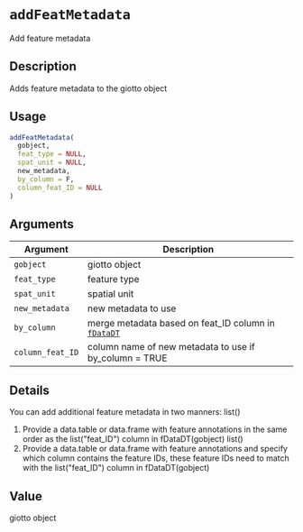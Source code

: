 # `addFeatMetadata`

Add feature metadata


## Description

Adds feature metadata to the giotto object


## Usage

```r
addFeatMetadata(
  gobject,
  feat_type = NULL,
  spat_unit = NULL,
  new_metadata,
  by_column = F,
  column_feat_ID = NULL
)
```


## Arguments

Argument      |Description
------------- |----------------
`gobject`     |     giotto object
`feat_type`     |     feature type
`spat_unit`     |     spatial unit
`new_metadata`     |     new metadata to use
`by_column`     |     merge metadata based on feat_ID column in [`fDataDT`](#fdatadt)
`column_feat_ID`     |     column name of new metadata to use if by_column = TRUE


## Details

You can add additional feature metadata in two manners: list() 
 1. Provide a data.table or data.frame with feature annotations in the same order as the list("feat_ID") column in fDataDT(gobject) list() 
 2. Provide a data.table or data.frame with feature annotations and specify which column contains the feature IDs,
 these feature IDs need to match with the list("feat_ID") column in fDataDT(gobject)


## Value

giotto object


